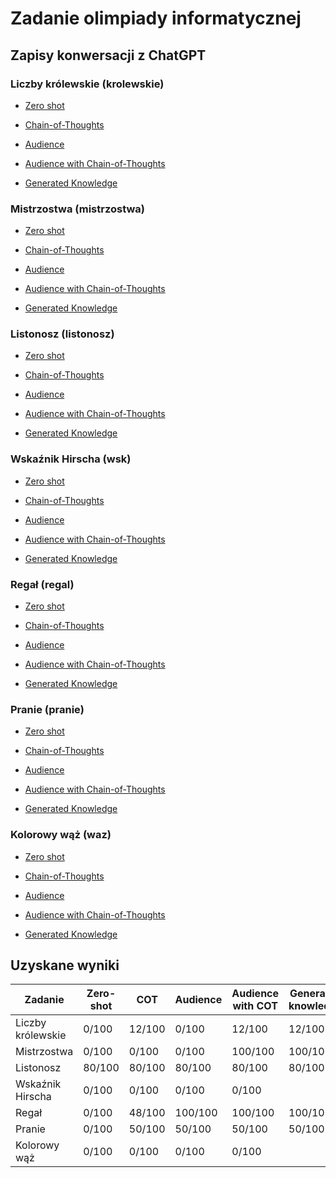 # Zadanie olimpiady informatycznej

## Zapisy konwersacji z ChatGPT

### Liczby królewskie (krolewskie)

* [Zero shot](https://chat.openai.com/share/0e48a53f-1f03-44d2-a57c-d604a041e499)

* [Chain-of-Thoughts](https://chat.openai.com/share/351d304e-c711-41b8-a1d0-ffeb7493335f)

* [Audience](https://chat.openai.com/share/034674c9-fe98-4288-bf44-3e222cc6b7e6)

* [Audience with Chain-of-Thoughts](https://chat.openai.com/share/a4df69ce-5b43-4e97-8db8-15ed75b66bdb)

* [Generated Knowledge](https://chat.openai.com/share/eeb262f1-d2bd-4cd9-b535-1ff6c20ec9a6)

### Mistrzostwa (mistrzostwa)

* [Zero shot](https://chat.openai.com/share/43acabc4-cfad-453e-92a0-1f59540cd9e3)

* [Chain-of-Thoughts](https://chat.openai.com/share/4be93da9-b68b-46a3-a889-5ce5d67c241e)

* [Audience](https://chat.openai.com/share/750ff2fd-8158-4550-96f4-a56bde37193c)

* [Audience with Chain-of-Thoughts](https://chat.openai.com/share/92c57289-174e-4323-b46e-bed38f4e45e2)

* [Generated Knowledge](https://chat.openai.com/share/6d9a5a77-b8bb-4585-81ae-fb53711c3a14)

### Listonosz (listonosz)

* [Zero shot](https://chat.openai.com/share/8b5af078-41d8-40f7-9715-d1a17eef97b3)

* [Chain-of-Thoughts](https://chat.openai.com/share/0f7e7e4e-6d0b-49bb-ba1e-620dacb67d8f)

* [Audience](https://chat.openai.com/share/7a25cbe1-5b27-48b2-8f51-441faa0afbb6)

* [Audience with Chain-of-Thoughts](https://chat.openai.com/share/101cb783-d2d0-4e0c-96e1-4a31e798afe7)

* [Generated Knowledge](https://chat.openai.com/share/a4a43ed8-3be5-4b7e-8642-b836a248e0b3)

### Wskaźnik Hirscha (wsk)

* [Zero shot](https://chat.openai.com/share/071babba-5648-4911-b612-ea0219b94441)

* [Chain-of-Thoughts](https://chat.openai.com/share/fc34a781-b0fb-4724-8b1a-bd0408c7679a)

* [Audience](https://chat.openai.com/share/5f300511-c015-4c71-be24-07806c073b70)

* [Audience with Chain-of-Thoughts](https://chat.openai.com/share/482a333f-9b06-4b28-95f5-b572a9df1898)

* [Generated Knowledge]()

### Regał (regal)

* [Zero shot](https://chat.openai.com/share/0e45a618-86e7-49c6-8b8c-9a791e5afd97)

* [Chain-of-Thoughts](https://chat.openai.com/share/a1ba9b19-9ae3-4d7c-8b4d-e0bd0e78fb44)

* [Audience](https://chat.openai.com/share/505a56df-de44-4753-8627-021e70512a93)

* [Audience with Chain-of-Thoughts](https://chat.openai.com/share/0f93fc07-199f-46d0-86ea-e295eee83a1c)

* [Generated Knowledge](https://chat.openai.com/share/bf99b647-c231-438d-9f4c-18a25c909050)

### Pranie (pranie)

* [Zero shot](https://chat.openai.com/share/fd90bb89-dca1-4e01-8976-90e7d7d481bf)

* [Chain-of-Thoughts](https://chat.openai.com/share/9f12cf06-a21b-40bc-90de-b20e9631cd69)

* [Audience](https://chat.openai.com/share/fc74858a-e8a7-435c-8408-f36b24f3df9c)

* [Audience with Chain-of-Thoughts](https://chat.openai.com/share/4e652bd6-4ef0-478d-815a-1288f630a562)

* [Generated Knowledge](https://chat.openai.com/share/2352ee31-f8ba-464b-9fbb-7610c17376bb)

### Kolorowy wąż (waz)

* [Zero shot](https://chat.openai.com/share/6a62dc35-1699-4851-93fa-a906929644c4)

* [Chain-of-Thoughts](https://chat.openai.com/share/b2d359f9-e6fb-48e9-b908-26e9f67408d7)

* [Audience](https://chat.openai.com/share/df3f160d-6fc8-4a0e-9ee8-86b174180a9d)

* [Audience with Chain-of-Thoughts](https://chat.openai.com/share/fb606e53-9416-46ab-b8f3-378ba6307b51)

* [Generated Knowledge]()


## Uzyskane wyniki

| Zadanie                   | Zero-shot   | COT        | Audience    | Audience with COT | Generated knowledge
| ------------------------- | ----------- |----------- | ----------- | -----------       | -----------
| Liczby królewskie         | 0/100       | 12/100     | 0/100       | 12/100            | 12/100
| Mistrzostwa               | 0/100       | 0/100      | 0/100       | 100/100           | 100/100
| Listonosz                 | 80/100      | 80/100     | 80/100      | 80/100            | 80/100
| Wskaźnik Hirscha          | 0/100       | 0/100      | 0/100       | 0/100             |
| Regał                     | 0/100       | 48/100     | 100/100     | 100/100           | 100/100
| Pranie                    | 0/100       | 50/100     | 50/100      | 50/100            | 50/100
| Kolorowy wąż              | 0/100       | 0/100      | 0/100       | 0/100             |